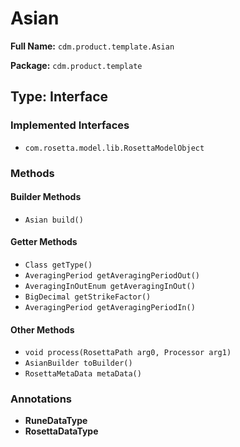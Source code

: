 # Asian

**Full Name:** `cdm.product.template.Asian`

**Package:** `cdm.product.template`

## Type: Interface

### Implemented Interfaces

- `com.rosetta.model.lib.RosettaModelObject`

### Methods

#### Builder Methods

- `Asian build()`

#### Getter Methods

- `Class getType()`
- `AveragingPeriod getAveragingPeriodOut()`
- `AveragingInOutEnum getAveragingInOut()`
- `BigDecimal getStrikeFactor()`
- `AveragingPeriod getAveragingPeriodIn()`

#### Other Methods

- `void process(RosettaPath arg0, Processor arg1)`
- `AsianBuilder toBuilder()`
- `RosettaMetaData metaData()`

### Annotations

- **RuneDataType**
- **RosettaDataType**

